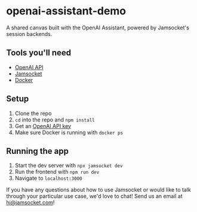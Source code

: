 # openai-assistant-demo

A shared canvas built with the OpenAI Assistant, powered by Jamsocket's session backends.

## Tools you'll need

- [OpenAI API](https://platform.openai.com/docs/overview)
- [Jamsocket](https://jamsocket.com/)
- [Docker](https://www.docker.com/products/docker-desktop/)

## Setup

1. Clone the repo
2. `cd` into the repo and `npm install`
3. Get an [OpenAI API key](https://platform.openai.com/docs/overview)
4. Make sure Docker is running with `docker ps`

## Running the app

1. Start the dev server with `npx jamsocket dev`
2. Run the frontend with `npm run dev`
3. Navigate to `localhost:3000`

If you have any questions about how to use Jamsocket or would like to talk through your particular use case, we'd love to chat! Send us an email at [hi@jamsocket.com](mailto:hi@jamsocket.com)!
